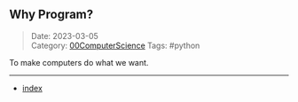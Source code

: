  ## Why Program?
 
>Date: 2023-03-05  
>Category: [00ComputerScience](links/00ComputerScience.md)
>Tags: #python 

To make computers do what we want.

---
- [index](index.md)